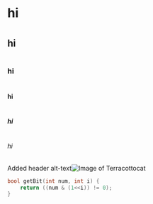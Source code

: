 # <h1> hi
# <h2> hi
# <h3> hi
# <h4> hi
# <h5> hi
# <h6> hi
Added header
alt-text![Image of  Terracottocat](https://octodex.github.com/images/Terracottocat_Group.png)
```cpp
bool getBit(int num, int i) {
    return ((num & (1<<i)) != 0);
}
```
